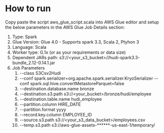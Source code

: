 # How to run

Copy paste the script aws_glue_script.scala into AWS Glue editor and setup the below parameters in the AWS Glue Job Details section:

1. Type: Spark
2. Glue Version: Glue 4.0 - Supports spark 3.3, Scala 2, Ptyhon 3
3. Language: Scala
4. Worker type: G.1x (or as your requirements or data size)
5. Dependent JARs path: s3://<your_s3_bucket>/<prefix>/hudi-spark3.3-bundle_2.12-0.14.1.jar
6. Job Parameters
   1. --class  S3Csv2Hudi
   2. --conf spark.serializer=org.apache.spark.serializer.KryoSerializer --conf spark.sql.hive.convertMetastoreParquet=false
   3. --destination.database.name  bronze
   4. --destination.s3.path  s3://<your_bucket>/bronze/hudi/employee
   5. --destination.table.name  hudi_employee
   6. --partition.column  HIRE_DATE
   7. --partition.format  yyyy
   8. --record.key.column   EMPLOYEE_ID
   9. --source.s3.path  s3://<your_s3_data_bucket>/employees.csv
   10. --temp.s3.path  s3://aws-glue-assets-******-us-east-1/temporary/

